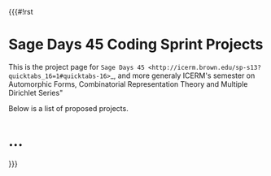 {{{#!rst

Sage Days 45 Coding Sprint Projects
===================================

This is the project page for `Sage Days 45 <http://icerm.brown.edu/sp-s13?quicktabs_16=1#quicktabs-16>`_, and more generaly ICERM's
semester on Automorphic Forms, Combinatorial Representation Theory and Multiple Dirichlet Series"

Below is a list of proposed projects.

...
===

}}}
